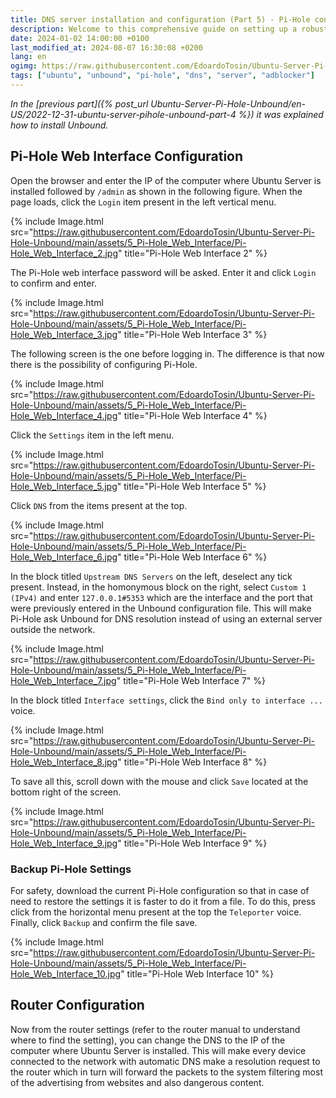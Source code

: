 ```yaml
---
title: DNS server installation and configuration (Part 5) - Pi-Hole configuration (EN)
description: Welcome to this comprehensive guide on setting up a robust and secure DNS server using Ubuntu, Pi-Hole, and Unbound. This setup enhances your privacy and gives you better control over your network traffic.
date: 2024-01-02 14:00:00 +0100
last_modified_at: 2024-08-07 16:30:08 +0200
lang: en
ogimg: https://raw.githubusercontent.com/EdoardoTosin/Ubuntu-Server-Pi-Hole-Unbound/main/assets/5_Pi-Hole_Web_Interface/Pi-Hole_Web_Interface_1.jpg
tags: ["ubuntu", "unbound", "pi-hole", "dns", "server", "adblocker"]
---
```


*In the [previous part]({% post_url Ubuntu-Server-Pi-Hole-Unbound/en-US/2022-12-31-ubuntu-server-pihole-unbound-part-4 %}) it was explained how to install Unbound.*

## Pi-Hole Web Interface Configuration

Open the browser and enter the IP of the computer where Ubuntu Server is installed followed by `/admin` as shown in the following figure. When the page loads, click the `Login` item present in the left vertical menu.

{% include Image.html src="https://raw.githubusercontent.com/EdoardoTosin/Ubuntu-Server-Pi-Hole-Unbound/main/assets/5_Pi-Hole_Web_Interface/Pi-Hole_Web_Interface_2.jpg" title="Pi-Hole Web Interface 2" %}

The Pi-Hole web interface password will be asked. Enter it and click `Login` to confirm and enter.

{% include Image.html src="https://raw.githubusercontent.com/EdoardoTosin/Ubuntu-Server-Pi-Hole-Unbound/main/assets/5_Pi-Hole_Web_Interface/Pi-Hole_Web_Interface_3.jpg" title="Pi-Hole Web Interface 3" %}

The following screen is the one before logging in. The difference is that now there is the possibility of configuring Pi-Hole.

{% include Image.html src="https://raw.githubusercontent.com/EdoardoTosin/Ubuntu-Server-Pi-Hole-Unbound/main/assets/5_Pi-Hole_Web_Interface/Pi-Hole_Web_Interface_4.jpg" title="Pi-Hole Web Interface 4" %}

Click the `Settings` item in the left menu.

{% include Image.html src="https://raw.githubusercontent.com/EdoardoTosin/Ubuntu-Server-Pi-Hole-Unbound/main/assets/5_Pi-Hole_Web_Interface/Pi-Hole_Web_Interface_5.jpg" title="Pi-Hole Web Interface 5" %}

Click `DNS` from the items present at the top.

{% include Image.html src="https://raw.githubusercontent.com/EdoardoTosin/Ubuntu-Server-Pi-Hole-Unbound/main/assets/5_Pi-Hole_Web_Interface/Pi-Hole_Web_Interface_6.jpg" title="Pi-Hole Web Interface 6" %}

In the block titled `Upstream DNS Servers` on the left, deselect any tick present. Instead, in the homonymous block on the right, select `Custom 1 (IPv4)` and enter `127.0.0.1#5353` which are the interface and the port that were previously entered in the Unbound configuration file. This will make Pi-Hole ask Unbound for DNS resolution instead of using an external server outside the network.

{% include Image.html src="https://raw.githubusercontent.com/EdoardoTosin/Ubuntu-Server-Pi-Hole-Unbound/main/assets/5_Pi-Hole_Web_Interface/Pi-Hole_Web_Interface_7.jpg" title="Pi-Hole Web Interface 7" %}

In the block titled `Interface settings`, click the `Bind only to interface ...` voice.

{% include Image.html src="https://raw.githubusercontent.com/EdoardoTosin/Ubuntu-Server-Pi-Hole-Unbound/main/assets/5_Pi-Hole_Web_Interface/Pi-Hole_Web_Interface_8.jpg" title="Pi-Hole Web Interface 8" %}

To save all this, scroll down with the mouse and click `Save` located at the bottom right of the screen.

{% include Image.html src="https://raw.githubusercontent.com/EdoardoTosin/Ubuntu-Server-Pi-Hole-Unbound/main/assets/5_Pi-Hole_Web_Interface/Pi-Hole_Web_Interface_9.jpg" title="Pi-Hole Web Interface 9" %}

### Backup Pi-Hole Settings

For safety, download the current Pi-Hole configuration so that in case of need to restore the settings it is faster to do it from a file.
To do this, press click from the horizontal menu present at the top the `Teleporter` voice. Finally, click `Backup` and confirm the file save.

{% include Image.html src="https://raw.githubusercontent.com/EdoardoTosin/Ubuntu-Server-Pi-Hole-Unbound/main/assets/5_Pi-Hole_Web_Interface/Pi-Hole_Web_Interface_10.jpg" title="Pi-Hole Web Interface 10" %}

## Router Configuration

Now from the router settings (refer to the router manual to understand where to find the setting), you can change the DNS to the IP of the computer where Ubuntu Server is installed. This will make every device connected to the network with automatic DNS make a resolution request to the router which in turn will forward the packets to the system filtering most of the advertising from websites and also dangerous content.

